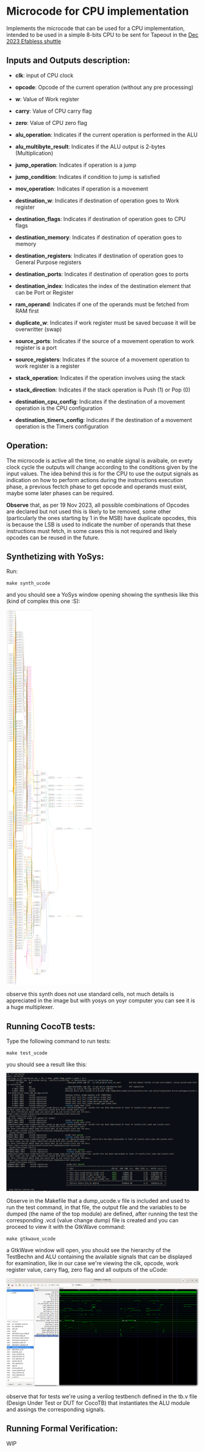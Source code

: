 # Microcode for CPU implementation

Implements the microcode that can be used for a CPU implementation, intended to be used in a simple 8-bits CPU to be sent for Tapeout in the [Dec 2023 Efabless shuttle](https://efabless.com/gf-180-open-mpw-shuttle-program)

## Inputs and Outputs description:

- **clk**:  input of CPU clock
- **opcode**: Opcode of the current operation (without any pre processing)
- **w**: Value of Work register
- **carry**: Value of CPU carry flag
- **zero**:  Value of CPU zero flag
- **alu_operation**: Indicates if the current operation is performed in the ALU
- **alu_multibyte_result**: Indicates if the ALU output is 2-bytes (Multiplication)
- **jump_operation**: Indicates if operation is a jump
- **jump_condition**: Indicates if condition to jump is satisfied
- **mov_operation**: Indicates if operation is a movement
- **destination_w**: Indicates if destination of operation goes to Work register
- **destination_flags**: Indicates if destination of operation goes to CPU flags
- **destination_memory**: Indicates if destination of operation goes to memory
- **destination_registers**: Indicates if destination of operation goes to General Purpose registers
- **destination_ports**: Indicates if destination of operation goes to ports
- **destination_index**: Indicates the index of the destination element that can be Port or Register
- **ram_operand**: Indicates if one of the operands must be fetched from RAM first
- **duplicate_w**: Indicates if work register must be saved becuase it will be overwritter (swap)
- **source_ports**: Indicates if the source of a movement operation to work register is a port
- **source_registers**: Indicates if the source of a movement operation to work register is a register

- **stack_operation**: Indicates if the operation involves using the stack
- **stack_direction**: Indicates if the stack operation is Push (1) or Pop (0)
- **destination_cpu_config**: Indicates if the destination of a movement operation is the CPU configuration
- **destination_timers_config**: Indicates if the destination of a movement operation is the Timers configuration

## Operation:

The microcode is active all the time, no enable signal is avaibale, on evety clock cycle the outputs will change according to the conditions given by the input values. The idea behind this is for the CPU to use the output signals as indication on how to perform actions during the instructions execution phase, a previous fectch phase to get opcode and operands must exist, maybe some later phases can be required.

**Observe** that, as per 19 Nov 2023, all possible combinations of Opcodes are declared but not used this is likely to be removed, some other (particularly the ones starting by 1 in the MSB) have duplicate opcodes, this is because the LSB is used to indicate the number of operands that these instructions must fetch, in some cases this is not required and likely opcodes can be reused in the future.

## Synthetizing with YoSys:

Run:

```
make synth_ucode
```

and you should see a YoSys window opening showing the synthesis like this (kind of complex this one :S):

![uCode module synthesis with YoSys](./img/synth.png "uCode YoSys Synthesis")

observe this synth does not use standard cells, not much details is appreciated in the image but with yosys on yoyr computer you can see it is a huge multiplexer.

## Running CocoTB tests:

Type the following command to run tests:

```
make test_ucode
```

you should see a result like this:

![uCode module tests results](./img/test.png "uCode results: uCode module")

Observe in the Makefile that a dump_ucode.v file is included and used to run the test command, in that file, the output file and the variables to be dumped (the name of the top module) are defined, after running the test the corresponding .vcd (value change dump) file is created and you can proceed to view it with the GtkWave command:

```
make gtkwave_ucode
```

a GtkWave window will open, you should see the hierarchy of the TestBechn and ALU containing the available signals that can be displayed for examination, like in our case we're viewing the clk, opcode, work register value, carry flag, zero flag and all outputs of the uCode:

![GtkWave results for ALU module](./img/gtkwave.png "GtkWave: ALU module")

observe that for tests we're using a verilog testbench defined in the tb.v file (Design Under Test or DUT for CocoTB) that instantiates the ALU module and assings the corresponding signals.

## Running Formal Verification:

WIP
